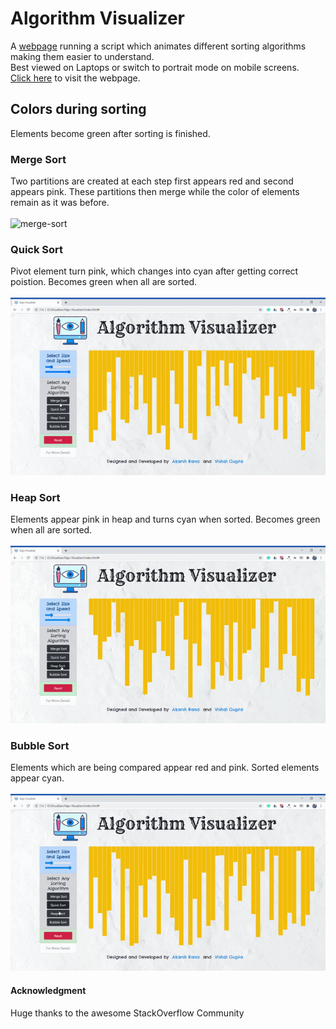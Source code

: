 # Algorithm Visualizer
A <a href="https://github.com/way2ashish17/Algo-visualizer/">webpage</a> running a script which animates different sorting algorithms making them easier to understand.\
Best viewed on Laptops or switch to portrait mode on mobile screens.
<br>
<a href="https://github.com/way2ashish17/Algo-visualizer/">Click here</a> to visit the webpage.


## Colors during sorting
Elements become green after sorting is finished.

### Merge Sort
Two partitions are created at each step first appears red and second appears pink.
These partitions then merge while the color of elements remain as it was before.\
<br>
![merge-sort](https://github.com/way2ashish17/Algo-visualizer/readme_files/merge.gif)

### Quick Sort
Pivot element turn pink, which changes into cyan after getting correct poistion.
Becomes green when all are sorted.\
<br>
![quick-sort](https://github.com/way2ashish17/Algo-visualizer/blob/master/readme_files/quick.gif)

### Heap Sort
Elements appear pink in heap and turns cyan when sorted.
Becomes green when all are sorted.\
<br>
![heap-sort](https://github.com/way2ashish17/Algo-visualizer/blob/master/readme_files/heap.gif)

### Bubble Sort
Elements which are being compared appear red and pink. Sorted elements appear cyan.\
<br>
![bubble-sort](https://github.com/way2ashish17/Algo-visualizer/blob/master/readme_files/bubble.gif)

#### Acknowledgment

 Huge thanks to the awesome StackOverflow Community
